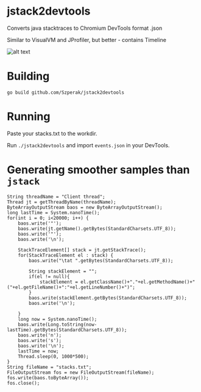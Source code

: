 # jstack2devtools
Converts java stacktraces to Chromium DevTools format .json

Similar to VisualVM and JProfiler, but better - contains Timeline

![alt text](https://github.com/Szperak/jstack2devtools/raw/master/demo.png "Chrome demo")

Building
====
`go build github.com/Szperak/jstack2devtools`

Running
=====
Paste your stacks.txt to the workdir.

Run `./jstack2devtools` and import `events.json` in your DevTools.





Generating smoother samples than `jstack`
======

```
String threadName = "Client thread";
Thread jt = getThreadByName(threadName);
ByteArrayOutputStream baos = new ByteArrayOutputStream();
long lastTime = System.nanoTime();
for(int i = 0; i<20000; i++) {
    baos.write('"');
    baos.write(jt.getName().getBytes(StandardCharsets.UTF_8));
    baos.write('"');
    baos.write('\n');
    
    StackTraceElement[] stack = jt.getStackTrace();
    for(StackTraceElement el : stack) {
        baos.write("\tat ".getBytes(StandardCharsets.UTF_8));
        
        String stackElement = "";
        if(el != null){
        	stackElement = el.getClassName()+"."+el.getMethodName()+"("+el.getFileName()+":"+el.getLineNumber()+")";
        }
        baos.write(stackElement.getBytes(StandardCharsets.UTF_8));
        baos.write('\n');
        
    }
    long now = System.nanoTime();
    baos.write(Long.toString(now-lastTime).getBytes(StandardCharsets.UTF_8));
    baos.write('n');
    baos.write('s');
    baos.write('\n');
    lastTime = now;
    Thread.sleep(0, 1000*500);
}
String fileName = "stacks.txt";
FileOutputStream fos = new FileOutputStream(fileName);
fos.write(baos.toByteArray());
fos.close();
```

